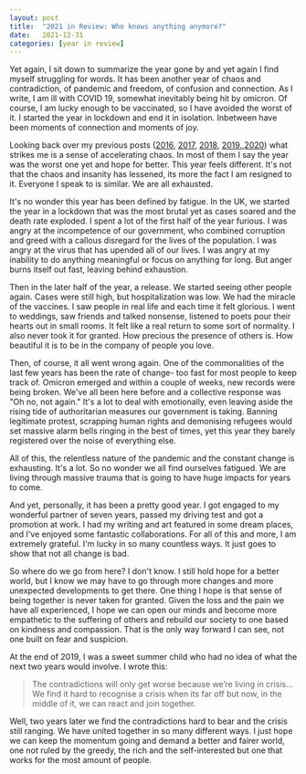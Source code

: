 ```yaml
---
layout: post
title:  "2021 in Review: Who knows anything anymore?"
date:   2021-12-31 
categories: [year in review]
---
```

Yet again, I sit down to summarize the year gone by and yet again I find myself struggling for words. It has been another year of chaos and contradiction, of pandemic and freedom, of confusion and connection. As I write, I am ill with COVID 19, somewhat inevitably being hit by omicron. Of course, I am lucky enough to be vaccinated, so I have avoided the worst of it. I started the year in lockdown and end it in isolation. Inbetween have been moments of connection and moments of joy.
<!--more-->
Looking back over my previous posts ([2016](https://www.davidralphlewis.co.uk/2016-the-year-the-internet-took-over/), [2017](https://www.davidralphlewis.co.uk/2017-review-laughing-naked-emperor/), [2018](https://www.davidralphlewis.co.uk/2018-in-review-a-poem/), [2019.](https://www.davidralphlewis.co.uk/2019-year-of-contradictions/),[2020](https://www.davidralphlewis.co.uk/2019-year-of-contradictions/)) what strikes me is a sense of accelerating chaos. In most of them I say the year was the worst one yet and hope for better. This year feels different. It's not that the chaos and insanity has lessened, its more the fact I am resigned to it. Everyone I speak to is similar. We are all exhausted. 

It's no wonder this year has been defined by fatigue. In the UK, we started the year in a lockdown that was the most brutal yet as cases soared and the death rate exploded. I spent a lot of the first half of the year furious. I was angry at the incompetence of our government, who combined corruption and greed with a callous disregard for the lives of the population. I was angry at the virus that has upended all of our lives. I was  angry at my inability to do anything meaningful or focus on anything for long. But anger burns itself out fast, leaving behind exhaustion. 

Then in the later half of the year, a release. We started seeing other people again. Cases were still high, but hospitalization was low. We had the miracle of the vaccines. I saw people in real life and each time it felt glorious. I went to weddings, saw friends and talked nonsense, listened to poets pour their hearts out in small rooms. It felt like a real return to some sort of normality. I also never took it for granted. How precious the presence of others is. How beautiful it is to be in the company of people you love. 

Then, of course, it all went wrong again. One of the commonalities of the last few years has been the rate of change- too fast for most people to keep track of. Omicron emerged and within a couple of weeks, new records were being broken. We've all been here before and a collective response was "Oh no, not again." It's a lot to deal with emotionally, even leaving aside the rising tide of authoritarian measures our government is taking. Banning legitimate protest, scrapping human rights and demonising refugees would set massive alarm bells ringing in the best of times, yet this year they barely registered over the noise of everything else.

All of this, the relentless nature of the pandemic and the constant change is exhausting. It's a lot. So no wonder we all find ourselves fatigued. We are living through massive trauma that is going to have huge impacts for years to come. 

And yet, personally, it has been a pretty good year. I got engaged to my wonderful partner of seven years, passed my driving test and got a promotion at work. I had my writing and art featured in some dream places, and I've enjoyed some fantastic collaborations. For all of this and more, I am extremely grateful. I'm lucky in so many countless ways. It just goes to show that not all change is bad. 

So where do we go from here? I don't know. I still hold hope for a better world, but I know we may have to go through more changes and more unexpected developments to get there. One thing I hope is that sense of being together is never taken for granted. Given the loss and the pain we have all experienced, I hope we can open our minds and become more empathetic to the suffering of others and rebuild our society to one based on kindness and compassion. That is the only way forward I can see, not one built on fear and suspicion. 

At the end of 2019, I was a sweet summer child who had no idea of what the next two years would involve. I wrote this:

> The contradictions will only get worse because we’re living in crisis... We find it hard to recognise a crisis when its far off but now, in the middle of it, we can react and join together.

Well, two years later we find the contradictions hard to bear and the crisis still ranging. We have united together in so many different ways. I just hope we can keep the momentum going and demand a better and fairer world, one not ruled by the greedy, the rich and the self-interested but one that works for the most amount of people. 
